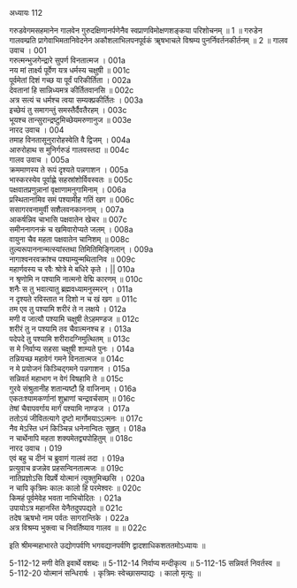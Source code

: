 अध्यायः 112

गरुडवेगमसहमानेन गालवेन गुरुदक्षिणानर्पणेनैव स्वप्राणविमोक्षणशङ्कया परिशोचनम् ॥ 1 ॥ गरुडेन गालवम्प्रति प्रागेवाभिमतानिवेदनेन अकौशलाभिलपनपूर्वकं ॠषभाचले विश्रम्य पुनर्निवर्तनकीर्तनम् ॥ 2 ॥
गालव उवाच ।	001    
गरुत्मन्भुजगेन्द्रारे सुपर्ण विनतात्मज ।	001a  
नय मां तार्क्ष्य पूर्वेण यत्र धर्मस्य चक्षुषी ॥	001c  
पूर्वमेतां दिशं गच्छ या पूर्वं परिकीर्तिता ।	002a  
देवतानां हि सान्निध्यमत्र कीर्तितवानसि ॥	002c  
अत्र सत्यं च धर्मश्च त्वया सम्यक्प्रकीर्तितः ।	003a  
इच्छेयं तु समागन्तुं समस्तैर्दैवतैरहम् ।	003c  
भूयश्च तान्सुरान्द्रष्टुमिच्छेयमरुणानुज ॥	003e  
नारद उवाच ।	004  
तमाह विनतासूनुरारोहस्वेति वै द्विजम् ।	004a  
आरुरोहाथ स मुनिर्गरुडं गालवस्तदा ॥	004c  
गालव उवाच ।	005a  
क्रममाणस्य ते रूपं दृश्यते पन्नगाशन ।	005a  
भास्करस्येव पूर्वाह्णे सहस्रांशोर्विवस्वतः ॥	005c  
पक्षवातप्रणुन्नानां वृक्षाणामनुगामिनाम् ।	006a  
प्रस्थितानामिव समं पश्यामीह गतिं खग ॥	006c  
ससागरवनामुर्वी सशैलवनकाननाम् ।	007a  
आकर्षन्निव चाभासि पक्षवातेन खेचर ॥	007c  
समीननागनक्रं च खमिवारोप्यते जलम् ।	008a  
वायुना चैव महता पक्षवातेन चानिशम् ॥	008c  
तुल्यरूपाननान्मत्स्यांस्तथा तिमितिमिङ्गिलान् ।	009a  
नागाश्वनरवक्रांश्च पश्याम्युन्मथितानिव ॥	009c  
महार्णवस्य च रवैः श्रोत्रे मे बधिरे कृते । ||	010a  
न श्रृणोमि न पश्यामि नात्मनो वेद्मि कारणम् ॥	010c  
शनैः स तु भवात्यातु ब्रह्मवध्यामनुस्मरन् ।	011a   
न दृश्यते रविस्तात न दिशो न च खं खग ॥	011c  
तम एव तु पश्यामि शरीरं ते न लक्षये ।	012a   
मणी व जात्यौ पश्यामि चक्षुषी तेऽहमण्डज ॥	012c  
शरीरं तु न पश्यामि तव चैवात्मनश्च ह ।	013a   
पदेपदे तु पश्यामि शरीरादग्निमुत्थितम् ॥	013c  
स मे निर्वाप्य सहसा चक्षुषी शाम्यते पुनः ।	014a   
तन्नियच्छ महावेगं गमने विनतात्मज ॥ 	014c  
न मे प्रयोजनं किञ्चिद्गमने पन्नगाशन ।	015a   
सन्निवर्त महाभाग न वेगं विषहामि ते ॥	015c  
गुरवे संश्रुतानीह शतान्यष्टौ हि वाजिनाम् ।	016a   
एकतःश्यामकर्णानां शुभ्राणां चन्द्रवर्चसाम् ॥	016c   
तेषां चैवापवर्गाय मार्गं पश्यामि नाण्डज ।	017a   
ततोऽयं जीवितत्यागे दृष्टो मार्गोमयाऽऽत्मनः ॥	017c  
नैव मेऽस्ति धनं किञ्चिन्न धनेनान्वितः सुहृत् ।	018a   
न चार्थेनापि महता शक्यमेतद्व्यपोहितुम् ॥	018c  
नारद उवाच ।	019    
एवं बहु च दीनं च ब्रुवाणं गालवं तदा ।	019a   
प्रत्युवाच व्रजन्नेव प्रहसन्विनतात्मजः ॥	019c  
नातिप्रज्ञोऽसि विप्रर्षे योत्मानं त्युक्तुमिच्छसि ।	020a   
न चापि कृत्रिमः कालः कालो हि परमेश्वरः ॥	020c  
किमहं पूर्वमेवेह भवता नाभिचोदितः ।	021a   
उपायोऽत्र महानस्ति येनैतदुपपद्यते ॥	021c  
तदेष ऋषभो नाम पर्वतः सागरान्तिके ।	022a   
अत्र विश्रम्य भुक्त्वा च निवर्तिष्याव गालव ॥ ॥	022c  

इति श्रीमन्महाभारते उद्योगपर्वणि भगवद्यानपर्वणि द्वादशाधिकशततमोऽध्यायः ॥

5-112-12 मणी वेति इवार्थे वशब्दः ॥ 5-112-14 निर्वाप्य मन्दीकृत्य ॥ 5-112-15 सन्निवर्त निवर्तस्व ॥ 5-112-20 योत्मानं सन्धिरार्षः । कृत्रिमः स्वेच्छासम्पाद्यः । कालो मृत्युः ॥
